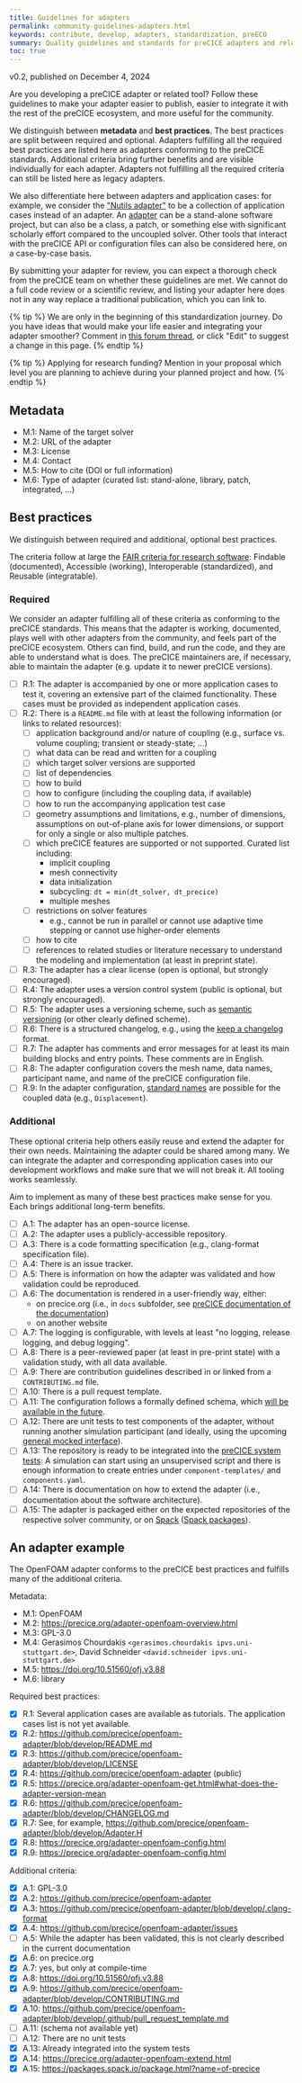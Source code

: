 ```yaml
---
title: Guidelines for adapters
permalink: community-guidelines-adapters.html
keywords: contribute, develop, adapters, standardization, preECO
summary: Quality guidelines and standards for preCICE adapters and related tools
toc: true
---
```


v0.2, published on December 4, 2024

Are you developing a preCICE adapter or related tool? Follow these guidelines to make your adapter easier to publish, easier to integrate it with the rest of the preCICE ecosystem, and more useful for the community.

We distinguish between **metadata** and **best practices**. The best practices are split between required and optional. Adapters fulfilling all the required best practices are listed here as adapters conforming to the preCICE standards. Additional criteria bring further benefits and are visible individually for each adapter. Adapters not fulfilling all the required criteria can still be listed here as legacy adapters.

We also differentiate here between adapters and application cases: for example, we consider the ["Nutils adapter"](https://precice.org/adapter-nutils.html) to be a collection of application cases instead of an adapter. An [adapter](https://precice.org/couple-your-code-overview.html) can be a stand-alone software project, but can also be a class, a patch, or something else with significant scholarly effort compared to the uncoupled solver. Other tools that interact with the preCICE API or configuration files can also be considered here, on a case-by-case basis.

By submitting your adapter for review, you can expect a thorough check from the preCICE team on whether these guidelines are met. We cannot do a full code review or a scientific review, and listing your adapter here does not in any way replace a traditional publication, which you can link to.

{% tip %}
We are only in the beginning of this standardization journey. Do you have ideas that would make your life easier and integrating your adapter smoother? Comment in [this forum thread](https://precice.discourse.group/t/2125), or click "Edit" to suggest a change in this page.
{% endtip  %}

{% tip %}
Applying for research funding? Mention in your proposal which level you are planning to achieve during your planned project and how.
{% endtip  %}

## Metadata

- M.1: Name of the target solver
- M.2: URL of the adapter
- M.3: License
- M.4: Contact
- M.5: How to cite (DOI or full information)
- M.6: Type of adapter (curated list: stand-alone, library, patch, integrated, ...)

## Best practices

We distinguish between required and additional, optional best practices.

The criteria follow at large the [FAIR criteria for research software](https://doi.org/10.1038/s41597-022-01710-x): Findable (documented), Accessible (working), Interoperable (standardized), and Reusable (integratable).

### Required

We consider an adapter fulfilling all of these criteria as conforming to the preCICE standards. This means that the adapter is working, documented, plays well with other adapters from the community, and feels part of the preCICE ecosystem. Others can find, build, and run the code, and they are able to understand what is does. The preCICE maintainers are, if necessary, able to maintain the adapter (e.g. update it to newer preCICE versions).

- [ ] R.1: The adapter is accompanied by one or more application cases to test it, covering an extensive part of the claimed functionality. These cases must be provided as independent application cases.
- [ ] R.2: There is a `README.md` file with at least the following information (or links to related resources):
  - [ ] application background and/or nature of coupling (e.g., surface vs. volume coupling; transient or steady-state; ...)
  - [ ] what data can be read and written for a coupling
  - [ ] which target solver versions are supported
  - [ ] list of dependencies
  - [ ] how to build
  - [ ] how to configure (including the coupling data, if available)
  - [ ] how to run the accompanying application test case
  - [ ] geometry assumptions and limitations, e.g., number of dimensions, assumptions on out-of-plane axis for lower dimensions, or support for only a single or also multiple patches.
  - [ ] which preCICE features are supported or not supported. Curated list including:
    - implicit coupling
    - mesh connectivity
    - data initialization
    - subcycling: `dt = min(dt_solver, dt_precice)`
    - multiple meshes
  - [ ] restrictions on solver features
    - e.g., cannot be run in parallel or cannot use adaptive time stepping or cannot use higher-order elements
  - [ ] how to cite
  - [ ] references to related studies or literature necessary to understand the modeling and implementation (at least in preprint state).
- [ ] R.3: The adapter has a clear license (open is optional, but strongly encouraged).
- [ ] R.4: The adapter uses a version control system (public is optional, but strongly encouraged).
- [ ] R.5: The adapter uses a versioning scheme, such as [semantic versioning](https://semver.org/) (or other clearly defined scheme).
- [ ] R.6: There is a structured changelog, e.g., using the [keep a changelog](https://keepachangelog.com/) format.
- [ ] R.7: The adapter has comments and error messages for at least its main building blocks and entry points. These comments are in English.
- [ ] R.8: The adapter configuration covers the mesh name, data names, participant name, and name of the preCICE configuration file.
- [ ] R.9: In the adapter configuration, [standard names](community-contribute-to-precice.html#naming-conventions) are possible for the coupled data (e.g., `Displacement`).

### Additional

These optional criteria help others easily reuse and extend the adapter for their own needs. Maintaining the adapter could be shared among many. We can integrate the adapter and corresponding application cases into our development workflows and make sure that we will not break it. All tooling works seamlessly.

Aim to implement as many of these best practices make sense for you. Each brings additional long-term benefits.

- [ ] A.1: The adapter has an open-source license.
- [ ] A.2: The adapter uses a publicly-accessible repository.
- [ ] A.3: There is a code formatting specification (e.g., clang-format specification file).
- [ ] A.4: There is an issue tracker.
- [ ] A.5: There is information on how the adapter was validated and how validation could be reproduced.
- [ ] A.6: The documentation is rendered in a user-friendly way, either:
  - on precice.org (i.e., in `docs` subfolder, see [preCICE documentation of the documentation](https://precice.org/docs-meta-overview.html))
  - on another website
- [ ] A.7: The logging is configurable, with levels at least "no logging, release logging, and debug logging".
- [ ] A.8: There is a peer-reviewed paper (at least in pre-print state) with a validation study, with all data available.
- [ ] A.9: There are contribution guidelines described in or linked from a `CONTRIBUTING.md` file.
- [ ] A.10: There is a pull request template.
- [ ] A.11: The configuration follows a formally defined schema, which [will be available in the future](https://github.com/precice/preeco-orga/issues/18).
- [ ] A.12: There are unit tests to test components of the adapter, without running another simulation participant (and ideally, using the upcoming [general mocked interface](https://github.com/precice/preeco-orga/issues/4)).
- [ ] A.13: The repository is ready to be integrated into the [preCICE system tests](https://precice.org/dev-docs-system-tests.html): A simulation can start using an unsupervised script and there is enough information to create entries under `component-templates/` and `components.yaml`.
- [ ] A.14: There is documentation on how to extend the adapter (i.e., documentation about the software architecture).
- [ ] A.15: The adapter is packaged either on the expected repositories of the respective solver community, or on [Spack](https://spack.io/) ([Spack packages](https://packages.spack.io/)).

## An adapter example

The OpenFOAM adapter conforms to the preCICE best practices and fulfills many of the additional criteria.

Metadata:

- M.1: OpenFOAM
- M.2: https://precice.org/adapter-openfoam-overview.html
- M.3: GPL-3.0
- M.4: Gerasimos Chourdakis `<gerasimos.chourdakis ipvs.uni-stuttgart.de>`, David Schneider `<david.schneider ipvs.uni-stuttgart.de>`
- M.5: https://doi.org/10.51560/ofj.v3.88
- M.6: library

Required best practices:

- [x] R.1: Several application cases are available as tutorials. The application cases list is not yet available.
- [x] R.2: https://github.com/precice/openfoam-adapter/blob/develop/README.md
- [x] R.3: https://github.com/precice/openfoam-adapter/blob/develop/LICENSE
- [x] R.4: https://github.com/precice/openfoam-adapter (public)
- [x] R.5: https://precice.org/adapter-openfoam-get.html#what-does-the-adapter-version-mean
- [x] R.6: https://github.com/precice/openfoam-adapter/blob/develop/CHANGELOG.md
- [x] R.7: See, for example, https://github.com/precice/openfoam-adapter/blob/develop/Adapter.H
- [x] R.8: https://precice.org/adapter-openfoam-config.html
- [x] R.9: https://precice.org/adapter-openfoam-config.html

Additional criteria:


- [x] A.1: GPL-3.0
- [x] A.2: https://github.com/precice/openfoam-adapter
- [x] A.3: https://github.com/precice/openfoam-adapter/blob/develop/.clang-format
- [x] A.4: https://github.com/precice/openfoam-adapter/issues
- [ ] A.5: While the adapter has been validated, this is not clearly described in the current documentation
- [x] A.6: on precice.org
- [x] A.7: yes, but only at compile-time
- [x] A.8: https://doi.org/10.51560/ofj.v3.88
- [x] A.9: https://github.com/precice/openfoam-adapter/blob/develop/CONTRIBUTING.md
- [x] A.10: https://github.com/precice/openfoam-adapter/blob/develop/.github/pull_request_template.md
- [ ] A.11: (schema not available yet)
- [ ] A.12: There are no unit tests
- [x] A.13: Already integrated into the system tests
- [x] A.14: https://precice.org/adapter-openfoam-extend.html
- [x] A.15: https://packages.spack.io/package.html?name=of-precice
